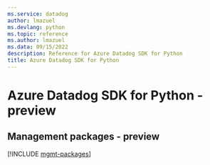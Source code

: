 ```yaml
---
ms.service: datadog
author: lmazuel
ms.devlang: python
ms.topic: reference
ms.author: lmazuel
ms.data: 09/15/2022
description: Reference for Azure Datadog SDK for Python
title: Azure Datadog SDK for Python
---
```

# Azure Datadog SDK for Python - preview

## Management packages - preview
[!INCLUDE [mgmt-packages](datadog-mgmt-index.md)]
